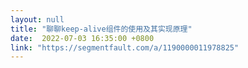 ```yaml
---
layout: null
title: "聊聊keep-alive组件的使用及其实现原理"
date:  2022-07-03 16:35:00 +0800
link: "https://segmentfault.com/a/1190000011978825"
---
```

